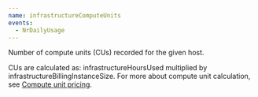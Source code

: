 ```yaml
---
name: infrastructureComputeUnits
events:
  - NrDailyUsage
---
```


Number of compute units (CUs) recorded for the given host.

CUs are calculated as: infrastructureHoursUsed multiplied by infrastructureBillingInstanceSize. For more about compute unit calculation, see [Compute unit pricing](https://docs.newrelic.com/docs/accounts/accounts/subscription-pricing/compute-unit-cu-pricing-vs-host-based-pricing-apm-infrastructure).